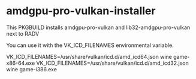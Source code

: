 # amdgpu-pro-vulkan-installer

This PKGBUILD installs amdgpu-pro-vulkan and lib32-amdgpu-pro-vulkan next to RADV

You can use it with the VK_ICD_FILENAMES environmental variable.

VK_ICD_FILENAMES=/usr/share/vulkan/icd.d/amd_icd64.json wine game-x86-64.exe 
VK_ICD_FILENAMES=/usr/share/vulkan/icd.d/amd_icd32.json wine game-i386.exe
